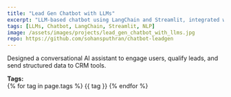 ```yaml
---
title: "Lead Gen Chatbot with LLMs"
excerpt: "LLM-based chatbot using LangChain and Streamlit, integrated with CRM API."
tags: [LLMs, Chatbot, LangChain, Streamlit, NLP]
image: /assets/images/projects/lead_gen_chatbot_with_llms.jpg
repo: https://github.com/sohansputhran/chatbot-leadgen
---
```


Designed a conversational AI assistant to engage users, qualify leads, and send structured data to CRM tools.

**Tags:**  
{% for tag in page.tags %}
<span class="tag-badge">{{ tag }}</span>
{% endfor %}